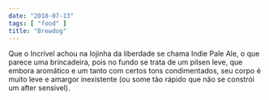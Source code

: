 ```yaml
---
date: "2018-07-13"
tags: [ "food" ]
title: "Brewdog"
---
```

Que o Incrível achou na lojinha da liberdade se chama Indie Pale Ale, o que parece uma brincadeira, pois no fundo se trata de um pilsen leve, que embora aromático e um tanto com certos tons condimentados, seu corpo é muito leve e amargor inexistente (ou some tão rápido que não se constrói um after sensível).
